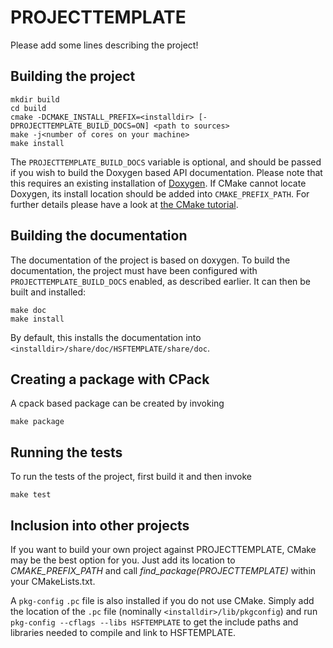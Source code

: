 # PROJECTTEMPLATE

Please add some lines describing the project!

## Building the project

    mkdir build
    cd build
    cmake -DCMAKE_INSTALL_PREFIX=<installdir> [-DPROJECTTEMPLATE_BUILD_DOCS=ON] <path to sources>
    make -j<number of cores on your machine>
    make install

The `PROJECTTEMPLATE_BUILD_DOCS` variable is optional, and should be passed if you wish to
build the Doxygen based API documentation. Please note that this requires an existing
installation of [Doxygen](http://www.doxygen.org/index.html). If CMake cannot locate
Doxygen, its install location should be added into `CMAKE_PREFIX_PATH`.
For further details please have a look at [the CMake tutorial](http://www.cmake.org/cmake-tutorial/).

## Building the documentation

The documentation of the project is based on doxygen. To build the documentation,
the project must have been configured with `PROJECTTEMPLATE_BUILD_DOCS` enabled, as
described earlier. It can then be built and installed:

    make doc
    make install

By default, this installs the documentation into `<installdir>/share/doc/HSFTEMPLATE/share/doc`.

## Creating a package with CPack

A cpack based package can be created by invoking

    make package

## Running the tests

To run the tests of the project, first build it and then invoke

    make test

## Inclusion into other projects

If you want to build your own project against PROJECTTEMPLATE, CMake may be the best option for you. Just add its location to _CMAKE_PREFIX_PATH_ and call _find_package(PROJECTTEMPLATE)_ within your CMakeLists.txt.

A `pkg-config` `.pc` file is also installed if you do not use CMake.
Simply add the location of the `.pc` file (nominally `<installdir>/lib/pkgconfig`) and run `pkg-config --cflags --libs HSFTEMPLATE` to get the
include paths and libraries needed to compile and link to HSFTEMPLATE.
